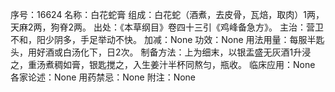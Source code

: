 序号：16624
名称：白花蛇膏
组成：白花蛇（酒煮，去皮骨，瓦焙，取肉）1两，天麻2两，狗脊2两。
出处：《本草纲目》卷四十三引《鸡峰备急方》。
主治：营卫不和，阳少阴多，手足举动不快。
加减：None
功效：None
用法用量：每服半匙头，用好酒或白汤化下，日2次。
制备方法：上为细末，以银盂盛无灰酒1升浸之，重汤煮稠如膏，银匙搅之，入生姜汁半杯同熬匀，瓶收。
临床应用：None
各家论述：None
用药禁忌：None
附注：None
